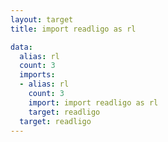 ```yaml
---
layout: target
title: import readligo as rl

data:
  alias: rl
  count: 3
  imports:
  - alias: rl
    count: 3
    import: import readligo as rl
    target: readligo
  target: readligo
---
```

